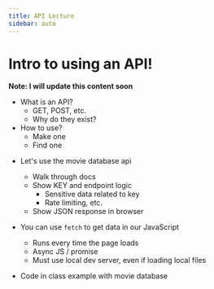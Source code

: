 ```yaml
---
title: API Lecture
sidebar: auto
---
```


# Intro to using an API!

<b>Note: I will update this content soon</b>

- What is an API?
  - GET, POST, etc.
  - Why do they exist?
- How to use?
  - Make one
  - Find one

* Let's use the movie database api

  - Walk through docs
  - Show KEY and endpoint logic
    - Sensitive data related to key
    - Rate limiting, etc.
  - Show JSON response in browser

* You can use `fetch` to get data in our JavaScript
  - Runs every time the page loads
  - Async JS / promise
  - Must use local dev server, even if loading local files

- Code in class example with movie database
